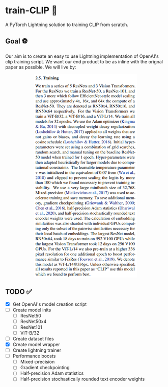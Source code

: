 # train-CLIP 📎

A PyTorch Lightning solution to training CLIP from scratch.

## Goal ⚽

Our aim is to create an easy to use Lightning implementation of OpenAI's clip training script. We want our end product to be as inline with the orignal paper as possible. We will live by:

<p align="center">
    <img src="images/clip-paper.PNG" alt="CLIP Section Image">
</p>



## TODO ✅

- [x] Get OpenAI's model creation script
- [ ] Create model inits
  - [ ] ResNet50
  - [ ] ResNet50x4
  - [ ] ResNet101
  - [ ] ViT-B/32
- [ ] Create dataset files 
- [x] Create model wrapper
- [ ] Create lightning trainer
- [ ] Performance boosts
  - [ ] Mixed-precision
  - [ ] Gradient checkpointing
  - [ ] Half-precision Adam statistics
  - [ ] Half-precision stochastically rounded text encoder weights